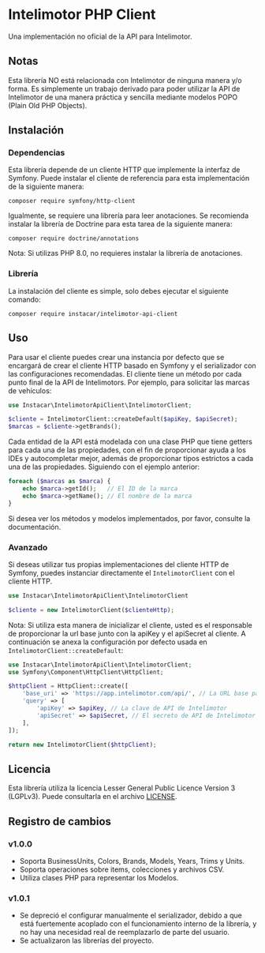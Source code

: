 # Intelimotor PHP Client
Una implementación no oficial de la API para Intelimotor.

## Notas
Esta librería NO está relacionada con Intelimotor de ninguna manera y/o forma. Es simplemente un trabajo derivado para
poder utilizar la API de Intelimotor de una manera práctica y sencilla mediante modelos POPO (Plain Old PHP Objects).

## Instalación
### Dependencias
Esta librería depende de un cliente HTTP que implemente la interfaz de Symfony. Puede instalar el cliente de referencia
para esta implementación de la siguiente manera:

    composer require symfony/http-client

Igualmente, se requiere una librería para leer anotaciones. Se recomienda instalar la librería de Doctrine para esta
tarea de la siguiente manera:

    composer require doctrine/annotations

Nota: Si utilizas PHP 8.0, no requieres instalar la librería de anotaciones.
### Librería
La instalación del cliente es simple, solo debes ejecutar el siguiente comando:

    composer require instacar/intelimotor-api-client

## Uso
Para usar el cliente puedes crear una instancia por defecto que se encargará de crear el cliente HTTP basado en Symfony
y el serializador con las configuraciones recomendadas. El cliente tiene un método por cada punto final de la API de 
Intelimotors. Por ejemplo, para solicitar las marcas de vehículos:

~~~php
use Instacar\IntelimotorApiClient\IntelimotorClient;

$cliente = IntelimotorClient::createDefault($apiKey, $apiSecret);
$marcas = $cliente->getBrands();
~~~

Cada entidad de la API está modelada con una clase PHP que tiene getters para cada una de las propiedades, con el fin de
proporcionar ayuda a los IDEs y autocompletar mejor, además de proporcionar tipos estrictos a cada una de las 
propiedades. Siguiendo con el ejemplo anterior:

~~~php
foreach ($marcas as $marca) {
    echo $marca->getId();   // El ID de la marca
    echo $marca->getName(); // El nombre de la marca
}
~~~

Si desea ver los métodos y modelos implementados, por favor, consulte la documentación.
### Avanzado
Si deseas utilizar tus propias implementaciones del cliente HTTP de Symfony, puedes instanciar directamente el 
``IntelimotorClient`` con el cliente HTTP.

~~~php
use Instacar\IntelimotorApiClient\IntelimotorClient

$cliente = new IntelimotorClient($clienteHttp);
~~~

Nota: Si utiliza esta manera de inicializar el cliente, usted es el responsable de proporcionar la url base junto con la
apiKey y el apiSecret al cliente. A continuación se anexa la configuración por defecto usada en 
``IntelimotorClient::createDefault``:

~~~php
use Instacar\IntelimotorApiClient\IntelimotorClient;
use Symfony\Component\HttpClient\HttpClient;

$httpClient = HttpClient::create([
    'base_uri' => 'https://app.intelimotor.com/api/', // La URL base para la API de Intelimotor
    'query' => [
        'apiKey' => $apiKey, // La clave de API de Intelimotor
        'apiSecret' => $apiSecret, // El secreto de API de Intelimotor
    ],
]);

return new IntelimotorClient($httpClient);
~~~

## Licencia
Esta librería utiliza la licencia Lesser General Public Licence Version 3 (LGPLv3). Puede consultarla en el archivo
[LICENSE](LICENSE).

## Registro de cambios
### v1.0.0
- Soporta BusinessUnits, Colors, Brands, Models, Years, Trims y Units.
- Soporta operaciones sobre items, colecciones y archivos CSV.
- Utiliza clases PHP para representar los Modelos.

### v1.0.1
- Se depreció el configurar manualmente el serializador, debido a que está fuertemente acoplado con el funcionamiento
interno de la librería, y no hay una necesidad real de reemplazarlo de parte del usuario.
- Se actualizaron las librerías del proyecto.
